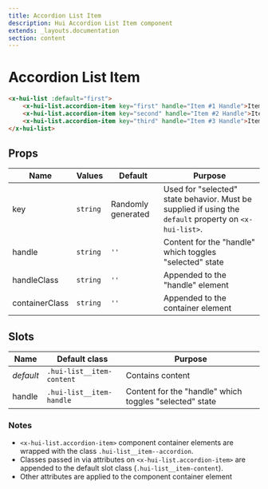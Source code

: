 ```yaml
---
title: Accordion List Item
description: Hui Accordion List Item component
extends: _layouts.documentation
section: content
---
```


# Accordion List Item

```html
<x-hui-list :default="first">
    <x-hui-list.accordion-item key="first" handle="Item #1 Handle">Item #1 Content</x-hui-list.accordion-item>
    <x-hui-list.accordion-item key="second" handle="Item #2 Handle">Item #2 Content</x-hui-list.accordion-item>
    <x-hui-list.accordion-item key="third" handle="Item #3 Handle">Item #3 Content</x-hui-list.accordion-item>
</x-hui-list>
```

## Props
| Name | Values | Default | Purpose |
|---|---|---|---|
| key | `string` | Randomly generated | Used for "selected" state behavior. Must be supplied if using the `default` property on `<x-hui-list>`. |
| handle | `string` | `''` | Content for the "handle" which toggles "selected" state  |
| handleClass | `string` | `''` | Appended to the "handle" element |
| containerClass | `string` | `''` | Appended to the container element |

## Slots
| Name | Default class | Purpose |
|---|---|---|
| _default_ | `.hui-list__item-content` | Contains content |
| handle | `.hui-list__item-handle` | Content for the "handle" which toggles "selected" state |

### Notes
* `<x-hui-list.accordion-item>` component container elements are wrapped with the class `.hui-list__item--accordion`.
* Classes passed in via attributes on `<x-hui-list.accordion-item>` are appended to the default slot class (`.hui-list__item-content`).
* Other attributes are applied to the component container element